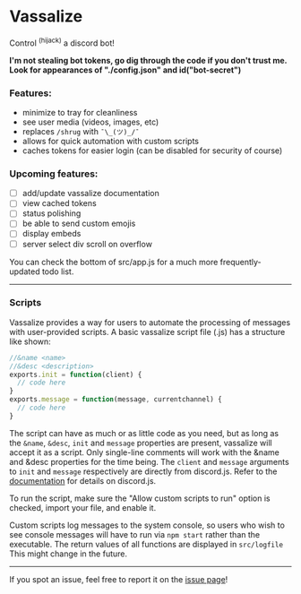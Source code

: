 # Vassalize

Control <sup>(hijack)</sup> a discord bot!

**I'm not stealing bot tokens, go dig through the code if you don't trust me. Look for appearances of "./config.json" and id("bot-secret")**

### Features:
- minimize to tray for cleanliness
- see user media (videos, images, etc)
- replaces `/shrug` with `¯\_(ツ)_/¯`
- allows for quick automation with custom scripts
- caches tokens for easier login (can be disabled for security of course)

### Upcoming features:
- [ ] add/update vassalize documentation
- [ ] view cached tokens
- [ ] status polishing
- [ ] be able to send custom emojis
- [ ] display embeds
- [ ] server select div scroll on overflow

You can check the bottom of src/app.js for a much more frequently-updated todo list.

---

### Scripts

Vassalize provides a way for users to automate the processing of messages with user-provided scripts. A basic vassalize script file (.js) has a structure like shown:
```js
//&name <name>
//&desc <description>
exports.init = function(client) {
  // code here
}
exports.message = function(message, currentchannel) {
  // code here
}
```
The script can have as much or as little code as you need, but as long as the `&name`, `&desc`, `init` and `message` properties are present, vassalize will accept it as a script. Only single-line comments will work with the &name and &desc properties for the time being.
The `client` and `message` arguments to `init` and `message` respectively are directly from discord.js. Refer to the [documentation](https://discord.js.org/#/docs/main/stable/general/welcome) for details on discord.js.

To run the script, make sure the "Allow custom scripts to run" option is checked, import your file, and enable it.

Custom scripts log messages to the system console, so users who wish to see console messages will have to run via `npm start` rather than the executable. The return values of all functions are displayed in `src/logfile` This might change in the future.

---

If you spot an issue, feel free to report it on the [issue page](https://github.com/kiawildberger/vassalize/issues)!
